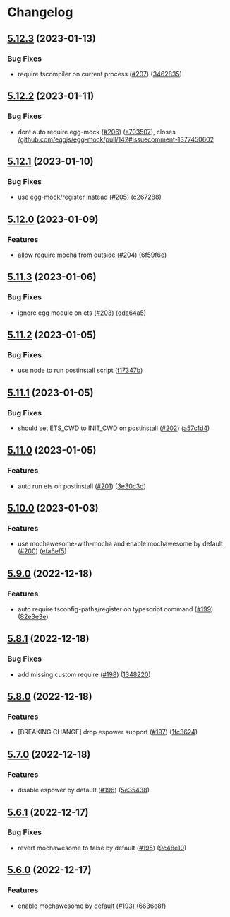 # Changelog

## [5.12.3](https://github.com/eggjs/egg-bin/compare/v5.12.2...v5.12.3) (2023-01-13)


### Bug Fixes

* require tscompiler on current process ([#207](https://github.com/eggjs/egg-bin/issues/207)) ([3462835](https://github.com/eggjs/egg-bin/commit/3462835bf9060721a50e04cfeada601bb97cd0dc))

## [5.12.2](https://github.com/eggjs/egg-bin/compare/v5.12.1...v5.12.2) (2023-01-11)


### Bug Fixes

* dont auto require egg-mock ([#206](https://github.com/eggjs/egg-bin/issues/206)) ([e703507](https://github.com/eggjs/egg-bin/commit/e70350762f76372925c3c4cdbc50e17fa40383a4)), closes [/github.com/eggjs/egg-mock/pull/142#issuecomment-1377450602](https://github.com/eggjs//github.com/eggjs/egg-mock/pull/142/issues/issuecomment-1377450602)

## [5.12.1](https://github.com/eggjs/egg-bin/compare/v5.12.0...v5.12.1) (2023-01-10)


### Bug Fixes

* use egg-mock/register instead ([#205](https://github.com/eggjs/egg-bin/issues/205)) ([c267288](https://github.com/eggjs/egg-bin/commit/c267288eb1610cd859be66d023d27e4d72671b58))

## [5.12.0](https://github.com/eggjs/egg-bin/compare/v5.11.3...v5.12.0) (2023-01-09)


### Features

* allow require mocha from outside ([#204](https://github.com/eggjs/egg-bin/issues/204)) ([6f59f6e](https://github.com/eggjs/egg-bin/commit/6f59f6effed71e898fe743fc1d29a6537029b1c7))

## [5.11.3](https://github.com/eggjs/egg-bin/compare/v5.11.2...v5.11.3) (2023-01-06)


### Bug Fixes

* ignore egg module on ets ([#203](https://github.com/eggjs/egg-bin/issues/203)) ([dda64a5](https://github.com/eggjs/egg-bin/commit/dda64a5f895aac9787b07f4a9c0285ac7701bdc1))

## [5.11.2](https://github.com/eggjs/egg-bin/compare/v5.11.1...v5.11.2) (2023-01-05)


### Bug Fixes

* use node to run postinstall script ([f17347b](https://github.com/eggjs/egg-bin/commit/f17347b670c8d39b32c5c7322e1e30d9c7823b72))

## [5.11.1](https://github.com/eggjs/egg-bin/compare/v5.11.0...v5.11.1) (2023-01-05)


### Bug Fixes

* should set ETS_CWD  to INIT_CWD on postinstall ([#202](https://github.com/eggjs/egg-bin/issues/202)) ([a57c1d4](https://github.com/eggjs/egg-bin/commit/a57c1d4f5bfe229d1f6d3a6eb1957996d0b115ff))

## [5.11.0](https://github.com/eggjs/egg-bin/compare/v5.10.0...v5.11.0) (2023-01-05)


### Features

* auto run ets on postinstall ([#201](https://github.com/eggjs/egg-bin/issues/201)) ([3e30c3d](https://github.com/eggjs/egg-bin/commit/3e30c3d6842b9a94dd631b93956c8a2201816025))

## [5.10.0](https://github.com/eggjs/egg-bin/compare/v5.9.0...v5.10.0) (2023-01-03)


### Features

* use mochawesome-with-mocha and enable mochawesome by default ([#200](https://github.com/eggjs/egg-bin/issues/200)) ([efa6ef5](https://github.com/eggjs/egg-bin/commit/efa6ef58df4756216b7e80adad9fb1c852c8c9f4))

## [5.9.0](https://github.com/eggjs/egg-bin/compare/v5.8.1...v5.9.0) (2022-12-18)


### Features

* auto require tsconfig-paths/register on typescript command ([#199](https://github.com/eggjs/egg-bin/issues/199)) ([82e3e3e](https://github.com/eggjs/egg-bin/commit/82e3e3ededd68258c5878e728553894fbd001d6d))

## [5.8.1](https://github.com/eggjs/egg-bin/compare/v5.8.0...v5.8.1) (2022-12-18)


### Bug Fixes

* add missing custom require ([#198](https://github.com/eggjs/egg-bin/issues/198)) ([1348220](https://github.com/eggjs/egg-bin/commit/13482208f117d2d3fa7d70334b84ef2791847acd))

## [5.8.0](https://github.com/eggjs/egg-bin/compare/v5.7.0...v5.8.0) (2022-12-18)


### Features

* [BREAKING CHANGE] drop espower support ([#197](https://github.com/eggjs/egg-bin/issues/197)) ([1fc3624](https://github.com/eggjs/egg-bin/commit/1fc362449b69502deb87671a7c1aa21bd5070c51))

## [5.7.0](https://github.com/eggjs/egg-bin/compare/v5.6.1...v5.7.0) (2022-12-18)


### Features

* disable espower by default ([#196](https://github.com/eggjs/egg-bin/issues/196)) ([5e35438](https://github.com/eggjs/egg-bin/commit/5e3543812854066a72e6ff61fda001b23bf493ad))

## [5.6.1](https://github.com/eggjs/egg-bin/compare/v5.6.0...v5.6.1) (2022-12-17)


### Bug Fixes

* revert mochawesome to false by default ([#195](https://github.com/eggjs/egg-bin/issues/195)) ([9c48e10](https://github.com/eggjs/egg-bin/commit/9c48e10d48be54945dce7ce6b3b673f971302fae))

## [5.6.0](https://github.com/eggjs/egg-bin/compare/v5.5.0...v5.6.0) (2022-12-17)


### Features

* enable mochawesome by default ([#193](https://github.com/eggjs/egg-bin/issues/193)) ([6636e8f](https://github.com/eggjs/egg-bin/commit/6636e8f7cf3227e05a5b9acf1b1a0b4bd7291fb8))

